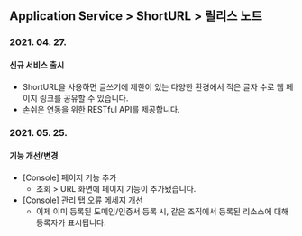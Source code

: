 ## Application Service > ShortURL > 릴리스 노트


### 2021. 04. 27.

#### 신규 서비스 출시
* ShortURL을 사용하면 글쓰기에 제한이 있는 다양한 환경에서 적은 글자 수로 웹 페이지 링크를 공유할 수 있습니다.
* 손쉬운 연동을 위한 RESTful API를 제공합니다.

### 2021. 05. 25.

#### 기능 개선/변경
* [Console] 페이지 기능 추가
    * 조회 > URL 화면에 페이지 기능이 추가됐습니다.
* [Console] 관리 탭 오류 메세지 개선
    * 이제 이미 등록된 도메인/인증서 등록 시, 같은 조직에서 등록된 리소스에 대해 등록자가 표시됩니다.
